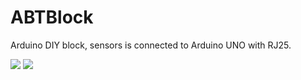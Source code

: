 # ABTBlock
Arduino DIY block, sensors is connected to Arduino UNO with RJ25. 

![](http://9467683.s21i-9.faiusr.com/2/ABUIABACGAAgyoHW0gUo7aaX5AQwgAQ46AI!400x400.jpg)
![](http://9467683.s21i-9.faiusr.com/2/ABUIABACGAAgwYyJ0AUogIrQpgcw-wQ4gAQ!400x400.jpg)
